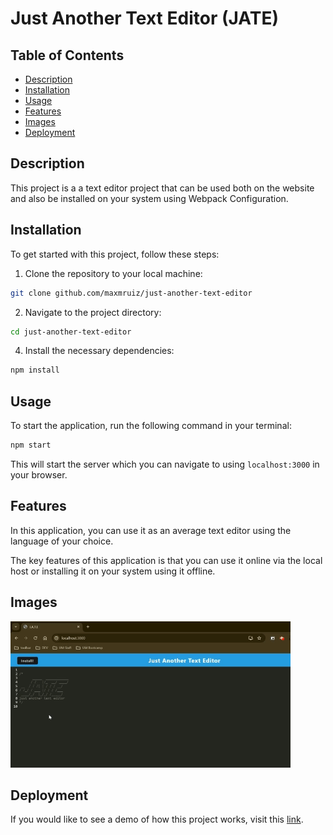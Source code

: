 # Just Another Text Editor (JATE)

## Table of Contents

- [Description](#description)
- [Installation](#installation)
- [Usage](#usage)
- [Features](#features)
- [Images](#images)
- [Deployment](#deployment)

## Description

This project is a a text editor project that can be used both on the website and also be installed on your system using Webpack Configuration.

## Installation

To get started with this project, follow these steps:

1. Clone the repository to your local machine:
```bash
git clone github.com/maxmruiz/just-another-text-editor
```

2. Navigate to the project directory:
```bash
cd just-another-text-editor
```

4. Install the necessary dependencies:
```bash
npm install
```

## Usage

To start the application, run the following command in your terminal:
```bash
npm start
```

This will start the server which you can navigate to using `localhost:3000` in your browser.

## Features

In this application, you can use it as an average text editor using the language of your choice.

The key features of this application is that you can use it online via the local host or installing it on your system using it offline.

## Images

![JATE-GIF](./image/JATE-recording.gif)

## Deployment

If you would like to see a demo of how this project works, visit this [link](https://youtu.be/Jc4X_nptu-M).
